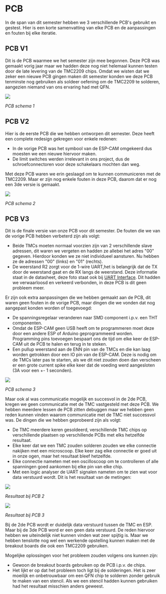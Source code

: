 # PCB

In de span van dit semester hebben we 3 verschillende PCB's gebruikt en gestest. Hier is een korte samenvatting van elke PCB en de aanpassingen en fouten bij elke iteratie.

## PCB V1

Dit is de PCB waarmee we het semester zijn mee begonnen. Deze PCB was gemaakt vorig jaar maar we hadden deze nog niet helemaal kunnen testen door de late levering van de TMC2209 chips. Omdat we wisten dat we zeker een nieuwe PCB gingen maken dit semester konden we deze PCB tenminste nog gebruiken als soldeer oefening om de TMC2209 te solderen, aangezien niemand van ons ervaring had met QFN.

![](RackMultipart20230118-1-es64sw_html_bd36c2cd17262d9c.png)

_PCB schema 1_

## PCB V2

Hier is de eerste PCB die we hebben ontworpen dit semester. Deze heeft een complete redesign gekregen voor enkele redenen:

- In de vorige PCB was het symbool van de ESP-CAM omgekeerd dus moesten we een nieuwe hiervoor maken.
- De limit switches werden irrelevant in ons project, dus de schroefconnectoren voor deze schakelaars mochten dan weg.

Met deze PCB waren we erin geslaagd om te kunnen communiceren met de TMC2209. Maar er zijn nog enkele fouten in deze PCB, daarom dat er nog een 3de versie is gemaakt.

![](RackMultipart20230118-1-es64sw_html_8a1cdef569b2956c.png)

_PCB schema 2_

## PCB V3

Dit is de finale versie van onze PCB voor dit semester. De fouten die we van de vorige PCB hebben verbeterd zijn als volgt:

- Beide TMCs moeten normaal voorzien zijn van 2 verschillende slave adressen, dit waren we vergeten en hadden ze allebei het adres "00" gegeven. Hierdoor konden we ze niet individueel aansturen. Nu hebben ze de adressen "00" (links) en "01" (rechts).
- De weerstand R2 zorgt voor de 1-wire UART,het is belangrijk dat de TX door de weerstand gaat en de RX langs de weerstand. Deze informatie staat in de datasheet, deze foto staat ook bij [UART Interface](./tmc.md). Dit hadden we verwaarloosd en verkeerd verbonden, in deze PCB is dit geen probleem meer.

Er zijn ook extra aanpassingen die we hebben gemaakt aan de PCB, dit waren geen fouten in de vorige PCB, maar dingen die we vonden dat nog aangepast konden worden of toegevoegd:

- De spanningsregelaar veranderen naar SMD component i.p.v. een THT componenten.
- Omdat de ESP-CAM geen USB heeft om te programmeren moet deze door een andere ESP of Arduino geprogrammeerd worden. Programming pins toevoegen bespaart ons de tijd om elke keer de ESP-CAM uit de PCB te halen en terug in te steken.
- Een pullup weerstand aan de ENN pin van de TMCs en die kan laag worden getrokken door een IO pin van de ESP-CAM. Deze is nodig om de TMCs later pas te starten, als we dit niet zouden doen dan verscheen er een grote current spike elke keer dat de voeding werd aangesloten (3A voor een +- 1 seconden).

![](RackMultipart20230118-1-es64sw_html_123300f8a8f77a89.png)

_PCB schema 3_

Maar ook al was communicatie mogelijk en succesvol in de 2de PCB, kregen we geen communicatie met de TMC vastgesteld met deze PCB. We hebben meerdere lessen de PCB zitten debuggen maar we hebben geen reden kunnen vinden waarom communicatie met de TMC niet successvol was. De dingen die we hebben geprobeerd zijn als volgt:

- De TMC meerdere keren gesoldeerd, verschillende TMC chips op verschillende plaatsen op verschillende PCBs met elks hetzelfde resultaat.
- Elke keer dat we een TMC zouden solderen zouden we elke connectie nakijken met een microscoop. Elke keer zag elke connectie er goed uit in onze ogen, maar het resultaat bleef hetzelfde.
- Elke connectie nameten met een oscilloscoop om te controlleren of alle spanningen goed aankomen bij elke pin van elke chip.
- Met een logic analyser de UART signalen nameten om te zien wat voor data verstuurd wordt. Dit is het resultaat van de metingen:

![](RackMultipart20230118-1-es64sw_html_40c9cb42948d7596.png)

_Resultaat bij PCB 2_

![](RackMultipart20230118-1-es64sw_html_23b0e11dc3400b11.png)

_Resultaat bij PCB 3_

Bij de 2de PCB wordt er duidelijk data verstuurd tussen de TMC en ESP. Maar bij de 3de PCB word er een geen data verstuurd. De reden hiervoor hebben we uiteindelijk niet kunnen vinden wat zeer spijtig is. Maar we hebben tenslotte nog wel een werkende opstelling kunnen maken met de breakout boards die ook een TMC2209 gebruiken.

Mogelijke oplossingen voor het probleem zouden volgens ons kunnen zijn:

- Gewoon de breakout boards gebruiken op de PCB i.p.v. de chips.
- Het lijkt er op dat het probleem toch ligt bij de solderingen. Het is zeer moeilijk en onbetrouwbaar om een QFN chip te solderen zonder gebruik te maken van een stencil. Als we een stencil hadden kunnen gebruiken had het resultaat misschien anders geweest.